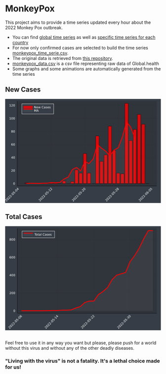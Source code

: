 # MonkeyPox

This project aims to provide a time series updated every hour about the 2022 Monkey Pox outbreak.

- You can find [global time series](https://github.com/ZakariaBouguira/MonkeyPox/blob/master/data/global/monkeypox_time_series_World.csv) as well as [specific time series for each country](https://github.com/ZakariaBouguira/MonkeyPox/blob/master/data/by_country)
- For now only confirmed cases are selected to build the time series [monkeypox_time_serie.csv](https://github.com/ZakariaBouguira/MonkeyPox/blob/master/monkeypox_time_series.csv).
- The original data is retrieved from [this repository](https://github.com/globaldothealth/monkeypox).
- [monkeypox_data.csv](https://github.com/ZakariaBouguira/MonkeyPox/blob/master/data/monkeypox_data.csv) is a csv file representing raw data of Global.health
- Some graphs and some animations are automatically generated from the time series

## New Cases

![](graphs/global/New_Infected_World.png)<!-- -->


## Total Cases

![](graphs/global/Total_Infected_World.png)<!-- -->

##


Feel free to use it in any way you want but please, 
please push for a world without this virus and without any of the other deadly diseases. 


### "Living with the virus" is not a fatality. It's a lethal choice made for us!